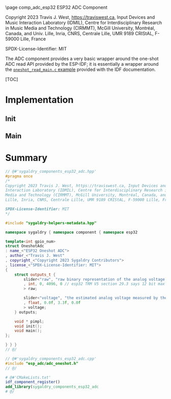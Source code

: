 \page comp_adc_esp32 ESP32 ADC Component

Copyright 2023 Travis J. West, https://traviswest.ca, Input Devices and Music
Interaction Laboratory (IDMIL), Centre for Interdisciplinary Research in Music
Media and Technology (CIRMMT), McGill University, Montréal, Canada, and Univ.
Lille, Inria, CNRS, Centrale Lille, UMR 9189 CRIStAL, F-59000 Lille, France

SPDX-License-Identifier: MIT

The ADC component provides a very basic wrapper around the one-shot ADC read
API provided by the ESP-IDF; it is essentially a wrapper around the
[`oneshot_read_main.c` example](https://github.com/espressif/esp-idf/blob/v5.1-rc1/examples/peripherals/adc/oneshot_read/main/oneshot_read_main.c)
provided with the IDF documentation.

[TOC]

# Implementation

## Init

## Main

# Summary

```cpp
// @#'sygaldry_components_esp32_adc.hpp'
#pragma once
/*
Copyright 2023 Travis J. West, https://traviswest.ca, Input Devices and Music
Interaction Laboratory (IDMIL), Centre for Interdisciplinary Research in Music
Media and Technology (CIRMMT), McGill University, Montréal, Canada, and Univ.
Lille, Inria, CNRS, Centrale Lille, UMR 9189 CRIStAL, F-59000 Lille, France

SPDX-License-Identifier: MIT
*/

#include "sygaldry-helpers-metadata.hpp"

namespace sygaldry { namespace component { namespace esp32

template<int gpio_num>
struct OneshotAdc
: name_<"ESP32 Oneshot ADC">
, author_<"Travis J. West"
, copyright_<"Copyright 2023 Sygaldry Contributors">
, license_<"SPDX-License-Identifier: MIT">
{
    struct outputs_t {
        slider<"raw", "raw binary representation of the analog voltage measured by the ADC"
        , int, 0, 4096, 0 // esp32 TRM V5 section 29.3 says 12 bit max resolution
        > raw;

        slider<"voltage", "the estimated analog voltage measured by the ADC"
        , float, 0.0f, 3.3f, 0.0f
        > voltage;
    } outputs;

    void * pimpl;
    void init();
    void main();
};

} } }
// @/

// @#'sygaldry_components_esp32_adc.cpp'
#include "esp_adc/adc_oneshot.h"
// @/
```

```cmake
# @#'CMakeLists.txt'
idf_component_register()
add_library(sygaldry_components_esp32_adc
# @/
```
